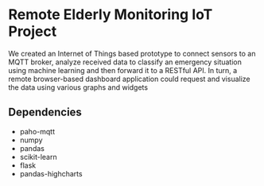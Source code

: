 # Remote Elderly Monitoring IoT Project
We created an Internet of Things based prototype to connect sensors to an MQTT broker, analyze received data to classify an emergency situation using machine learning and then forward it to a RESTful API. In turn, a remote browser-based dashboard application could request and visualize the data using various graphs and widgets

## Dependencies
- paho-mqtt
- numpy
- pandas
- scikit-learn
- flask
- pandas-highcharts
